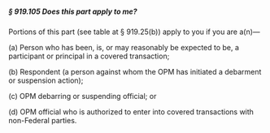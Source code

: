 ##### § 919.105 Does this part apply to me? #####

Portions of this part (see table at § 919.25(b)) apply to you if you are a(n)—

(a) Person who has been, is, or may reasonably be expected to be, a participant or principal in a covered transaction;

(b) Respondent (a person against whom the OPM has initiated a debarment or suspension action);

(c) OPM debarring or suspending official; or

(d) OPM official who is authorized to enter into covered transactions with non-Federal parties.
